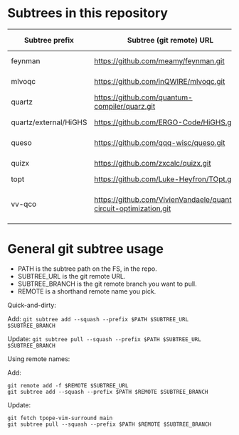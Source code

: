 # Subtrees in this repository

| Subtree prefix | Subtree (git remote) URL | Subtree branch | Project link |
|----------------|---------------|------------------|--------------|
| feynman | https://github.com/meamy/feynman.git | ara | [Feynman github](https://github.com/meamy/feynman) |
| mlvoqc | https://github.com/inQWIRE/mlvoqc.git | main | [mlvoqc github](https://github.com/inQWIRE/mlvoqc) |
| quartz | https://github.com/quantum-compiler/quarz.git | master | [Quartz github](https://github.com/quantum-compiler/quartz) |
| quartz/external/HiGHS | https://github.com/ERGO-Code/HiGHS.git | master | [HiGHS github](https://github.com/ERGO-Code/HiGHS) |
| queso | https://github.com/qqq-wisc/queso.git | main | [QUESO github](https://github.com/qqq-wisc/queso) |
| quizx | https://github.com/zxcalc/quizx.git | master | [QuiZX github](https://github.com/zxcalc/quizx) |
| topt | https://github.com/Luke-Heyfron/TOpt.git | master | [TOpt github](https://github.com/Luke-Heyfron/TOpt) |
| vv-qco | https://github.com/VivienVandaele/quantum-circuit-optimization.git | main | [quantum-circuit-optimiziation github](https://github.com/VivienVandaele/quantum-circuit-optimization) |

# General git subtree usage

- PATH is the subtree path on the FS, in the repo.
- SUBTREE_URL is the git remote URL.
- SUBTREE_BRANCH is the git remote branch you want to pull.
- REMOTE is a shorthand remote name you pick.

Quick-and-dirty:

Add: `git subtree add --squash --prefix $PATH $SUBTREE_URL $SUBTREE_BRANCH`

Update: `git subtree pull --squash --prefix $PATH $SUBTREE_URL $SUBTREE_BRANCH`

Using remote names:

Add:
```
git remote add -f $REMOTE $SUBTREE_URL
git subtree add --squash --prefix $PATH $REMOTE $SUBTREE_BRANCH
```

Update:
```
git fetch tpope-vim-surround main
git subtree pull --squash --prefix $PATH $REMOTE $SUBTREE_BRANCH
```

